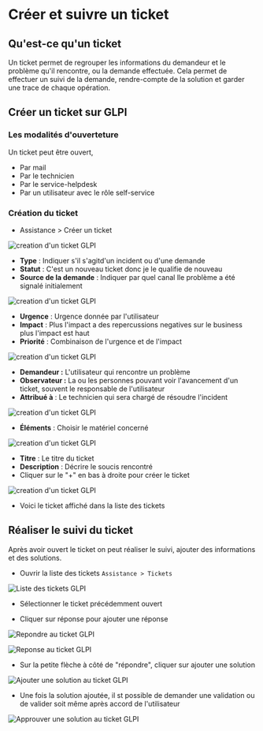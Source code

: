 # Créer et suivre un ticket

## Qu'est-ce qu'un ticket

Un ticket permet de regrouper les informations du demandeur et le problème qu'il rencontre, ou la demande effectuée. Cela permet de effectuer un suivi de la demande, rendre-compte de la solution et garder une trace de chaque opération.

## Créer un ticket sur GLPI

### Les modalités d'ouverteture

Un ticket peut être ouvert,

* Par mail
* Par le technicien
* Par le service-helpdesk
* Par un utilisateur avec le rôle self-service

### Création du ticket

* Assistance > Créer un ticket

![creation d'un ticket GLPI](https://raw.githubusercontent.com/1Tyron140/doc/main/images/glpi/creer_ticket_1.PNG)

* **Type** : Indiquer s'il s'agitd'un incident ou d'une demande
* **Statut** : C'est un nouveau ticket donc je le qualifie de nouveau
* **Source de la demande** : Indiquer par quel canal lle problème a été signalé initialement

![creation d'un ticket GLPI](https://raw.githubusercontent.com/1Tyron140/doc/main/images/glpi/creer_ticket_2.PNG)

* **Urgence** : Urgence donnée par l'utilisateur
* **Impact** : Plus l'impact a des repercussions negatives sur le business plus l'impact est haut
* **Priorité** : Combinaison de l'urgence et de l'impact

![creation d'un ticket GLPI](https://raw.githubusercontent.com/1Tyron140/doc/main/images/glpi/creer_ticket_3_demandeur.PNG)

* **Demandeur :** L'utilisateur qui rencontre un problème
* **Observateur :** La ou les personnes pouvant voir l'avancement d'un ticket, souvent le responsable de l'utilisateur
* **Attribué à** : Le technicien qui sera chargé de résoudre l'incident

![creation d'un ticket GLPI](https://raw.githubusercontent.com/1Tyron140/doc/main/images/glpi/creer_ticket_4_elements.PNG)

* **Éléments** : Choisir le matériel concerné

![creation d'un ticket GLPI](https://raw.githubusercontent.com/1Tyron140/doc/main/images/glpi/creer_ticket_5_description.PNG)

* **Titre** : Le titre du ticket
* **Description** : Décrire le soucis rencontré
* Cliquer sur le "+" en bas à droite pour créer le ticket

![creation d'un ticket GLPI](https://raw.githubusercontent.com/1Tyron140/doc/main/images/glpi/creer_ticket_6_resultat.PNG)

* Voici le ticket affiché dans la liste des tickets

## Réaliser le suivi du ticket

Après avoir ouvert le ticket on peut réaliser le suivi, ajouter des informations et des solutions.

* Ouvrir la liste des tickets `Assistance > Tickets`

![Liste des tickets GLPI](https://raw.githubusercontent.com/1Tyron140/doc/main/images/glpi/menu_tickets.PNG)

* Sélectionner le ticket précédemment ouvert

* Cliquer sur réponse pour ajouter une réponse

![Repondre au ticket GLPI](https://raw.githubusercontent.com/1Tyron140/doc/main/images/glpi/repondre_ticket.PNG)

![Reponse au ticket GLPI](https://raw.githubusercontent.com/1Tyron140/doc/main/images/glpi/reponse_ticket.PNG)

* Sur la petite flèche à côté de "répondre", cliquer sur ajouter une solution

![Ajouter une solution au ticket GLPI](https://raw.githubusercontent.com/1Tyron140/doc/main/images/glpi/solution_ticket.PNG)

* Une fois la solution ajoutée, il st possible de demander une validation ou de valider soit même après accord de l'utilisateur

![Approuver une solution au ticket GLPI](https://raw.githubusercontent.com/1Tyron140/doc/main/images/glpi/approuver_solution_ticket.PNG)
